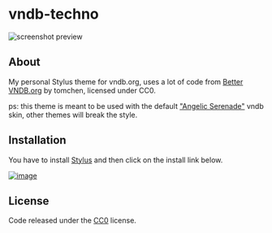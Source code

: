 # vndb-techno

![screenshot preview](https://b.catgirlsare.sexy/CivpheCAMXqS.png)

## About

My personal Stylus theme for vndb.org, uses a lot of code from [Better VNDB.org](https://uso.kkx.one/style/105442) by tomchen, licensed under CC0.

ps: this theme is meant to be used with the default ["Angelic Serenade"](https://b.catgirlsare.sexy/durlqdzc3XGW.png) vndb skin, other themes will break the style.

## Installation

You have to install [Stylus](https://add0n.com/stylus.html) and then click on the install link below.

[![image](https://img.shields.io/badge/Install%20directly%20with-Stylus-116b59.svg?longCache=true&style=flat)](https://raw.githubusercontent.com/TechnoSL/vndb-techno/main/vndbtechno.user.styl)

## License

Code released under the [CC0](https://github.com/TechnoSL/vndb-techno/blob/main/LICENSE) license.
